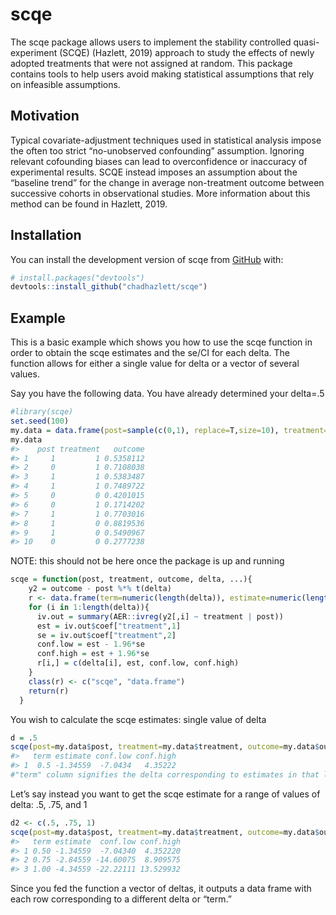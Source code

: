 
<!-- README.md is generated from README.Rmd. Please edit that file -->

# scqe

<!-- badges: start -->

<!-- badges: end -->

The scqe package allows users to implement the stability controlled
quasi-experiment (SCQE) (Hazlett, 2019) approach to study the effects of
newly adopted treatments that were not assigned at random. This package
contains tools to help users avoid making statistical assumptions that
rely on infeasible assumptions.

## Motivation

Typical covariate-adjustment techniques used in statistical analysis
impose the often too strict “no-unobserved confounding” assumption.
Ignoring relevant cofounding biases can lead to overconfidence or
inaccuracy of experimental results. SCQE instead imposes an assumption
about the “baseline trend” for the change in average non-treatment
outcome between successive cohorts in observational studies. More
information about this method can be found in Hazlett, 2019.

## Installation

You can install the development version of scqe from
[GitHub](https://github.com/) with:

``` r
# install.packages("devtools")
devtools::install_github("chadhazlett/scqe")
```

## Example

This is a basic example which shows you how to use the scqe function in
order to obtain the scqe estimates and the se/CI for each delta. The
function allows for either a single value for delta or a vector of
several values.

Say you have the following data. You have already determined your
delta=.5

``` r
#library(scqe)
set.seed(100)
my.data = data.frame(post=sample(c(0,1), replace=T,size=10), treatment=sample(c(0,1), replace=T,size=10), outcome=runif(10))
my.data
#>    post treatment   outcome
#> 1     1         1 0.5358112
#> 2     0         1 0.7108038
#> 3     1         1 0.5383487
#> 4     1         1 0.7489722
#> 5     0         0 0.4201015
#> 6     0         1 0.1714202
#> 7     1         1 0.7703016
#> 8     1         0 0.8819536
#> 9     1         0 0.5490967
#> 10    0         0 0.2777238
```

NOTE: this should not be here once the package is up and running

``` r
scqe = function(post, treatment, outcome, delta, ...){
    y2 = outcome - post %*% t(delta)
    r <- data.frame(term=numeric(length(delta)), estimate=numeric(length(delta)), conf.low=numeric(length(delta)),conf.high=numeric(length(delta)))
    for (i in 1:length(delta)){
      iv.out = summary(AER::ivreg(y2[,i] ~ treatment | post))
      est = iv.out$coef["treatment",1]
      se = iv.out$coef["treatment",2]
      conf.low = est - 1.96*se
      conf.high = est + 1.96*se
      r[i,] = c(delta[i], est, conf.low, conf.high)
    }
    class(r) <- c("scqe", "data.frame")
    return(r)
  }
```

You wish to calculate the scqe estimates: single value of delta

``` r
d = .5
scqe(post=my.data$post, treatment=my.data$treatment, outcome=my.data$outcome, delta=d)
#>   term estimate conf.low conf.high
#> 1  0.5 -1.34559  -7.0434   4.35222
#"term" column signifies the delta corresponding to estimates in that line of the df
```

Let’s say instead you want to get the scqe estimate for a range of
values of delta: .5, .75, and 1

``` r
d2 <- c(.5, .75, 1)
scqe(post=my.data$post, treatment=my.data$treatment, outcome=my.data$outcome, delta=d2)
#>   term estimate  conf.low conf.high
#> 1 0.50 -1.34559  -7.04340  4.352220
#> 2 0.75 -2.84559 -14.60075  8.909575
#> 3 1.00 -4.34559 -22.22111 13.529932
```

Since you fed the function a vector of deltas, it outputs a data frame
with each row corresponding to a different delta or “term.”
